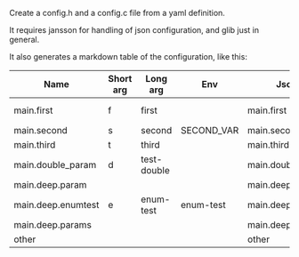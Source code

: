 
Create a config.h and a config.c file from a yaml definition.

It requires jansson for handling of json configuration,
and glib just in general.

It also generates a markdown table of the configuration, like this:

| Name | Short arg | Long arg | Env | Json conf | Description |
| ------ | --------- | -------- | --- | --------- | ----------- |
| main.first | f | first |  | main.first | This is a variable |
| main.second | s | second | SECOND_VAR | main.second | |
| main.third | t | third |  | main.third | |
| main.double_param | d | test-double |  | main.double | |
| main.deep.param |  |  |  | main.deep.param | |
| main.deep.enumtest | e | enum-test | enum-test | main.deep.param_enum | |
| main.deep.params |  |  |  | main.deep.params | |
| other |  |  |  | other | |
